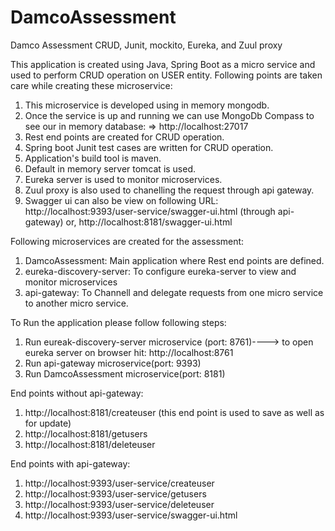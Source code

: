 # DamcoAssessment
Damco Assessment CRUD, Junit, mockito, Eureka, and Zuul proxy

This application is created using Java, Spring Boot as a micro service and used to perform CRUD operation on USER entity.
Following points are taken care while creating these microservice: 
1. This microservice is developed using in memory mongodb.
2. Once the service is up and running we can use MongoDb Compass to see our in memory database: => http://localhost:27017
3. Rest end points are created for CRUD operation.
4. Spring boot Junit test cases are written for CRUD operation.
5. Application's build tool is maven.
6. Default in memory server tomcat is used.
7. Eureka server is used to monitor microservices.
8. Zuul proxy is also used to chanelling the request through api gateway.
9. Swagger ui can also be view on following URL:
  http://localhost:9393/user-service/swagger-ui.html (through api-gateway)
  or,
  http://localhost:8181/swagger-ui.html

Following microservices are created for the assessment:
1. DamcoAssessment: Main application where Rest end points are defined.
2. eureka-discovery-server: To configure eureka-server to view and monitor microservices
3. api-gateway: To Channell and delegate requests from one micro service to another micro service.

To Run the application please follow following steps:
1. Run eureak-discovery-server microservice (port: 8761)----> to open eureka server on browser hit: http://localhost:8761
2. Run api-gateway microservice(port: 9393)
3. Run DamcoAssessment microservice(port: 8181)

End points without api-gateway:
1. http://localhost:8181/createuser (this end point is used to save as well as for update)
2. http://localhost:8181/getusers
3. http://localhost:8181/deleteuser

End points with api-gateway:
1. http://localhost:9393/user-service/createuser
2. http://localhost:9393/user-service/getusers
3. http://localhost:9393/user-service/deleteuser
4. http://localhost:9393/user-service/swagger-ui.html

